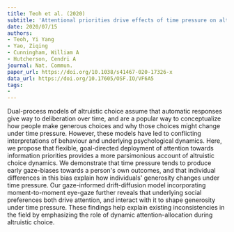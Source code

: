 ```yaml
---
title: Teoh et al. (2020)
subtitle: 'Attentional priorities drive effects of time pressure on altruistic choice'
date: 2020/07/15
authors:
- Teoh, Yi Yang
- Yao, Ziqing
- Cunningham, William A
- Hutcherson, Cendri A
journal: Nat. Commun.
paper_url: https://doi.org/10.1038/s41467-020-17326-x
data_url: https://doi.org/10.17605/OSF.IO/VF6A5
tags:
- 
---
```


Dual-process models of altruistic choice assume that automatic responses give way to deliberation over time, and are a popular way to conceptualize how people make generous choices and why those choices might change under time pressure. However, these models have led to conflicting interpretations of behaviour and underlying psychological dynamics. Here, we propose that flexible, goal-directed deployment of attention towards information priorities provides a more parsimonious account of altruistic choice dynamics. We demonstrate that time pressure tends to produce early gaze-biases towards a person's own outcomes, and that individual differences in this bias explain how individuals' generosity changes under time pressure. Our gaze-informed drift-diffusion model incorporating moment-to-moment eye-gaze further reveals that underlying social preferences both drive attention, and interact with it to shape generosity under time pressure. These findings help explain existing inconsistencies in the field by emphasizing the role of dynamic attention-allocation during altruistic choice.
